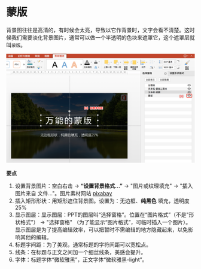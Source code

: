 # 蒙版

背景图往往是高清的，有时候会太亮，导致以它作背景时，文字会看不清楚。这时候我们需要淡化背景图片，通常可以做一个半透明的色块来遮罩它，这个遮罩层就叫``蒙版``。

![](assets/ppt-mengban.png)

**要点**

1. 设置背景图片：空白右击 -> **“设置背景格式...”** -> "图片或纹理填充" -> "插入图片来自 文件..."。图片素材网站 [pixabay](https://pixabay.com/)
2. 插入矩形形状：用矩形遮住背景图。设置为：无边框、**纯黑色** 填充，透明度25%
3. 显示图层：显示图层：PPT的图层叫“选择窗格”。位置在“图片格式”（不是"形状格式"） -> "选择窗格" （为了能显示“图片格式”，可临时插入一个图片）。显示图层是为了提高编辑效率，可以把暂时不需编辑的地方隐藏起来，以免影响其他的编辑。
4. 标题字间距：为了美观，通常标题的字符间距可以宽松点。
5. 线条：在标题与正文之间加一个细丝线条，美感会提升。
6. 字体：标题字体“微软雅黑”，正文字体“微软雅黑-light”。
